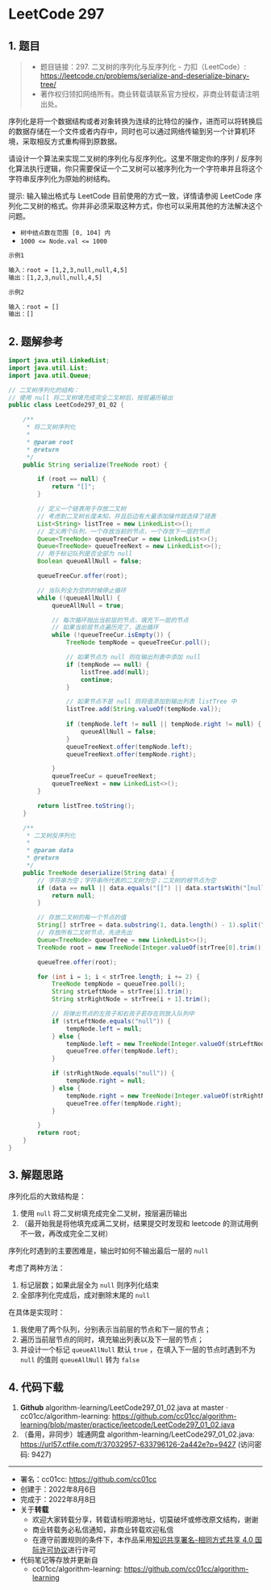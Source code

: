 # LeetCode 297

## 1. 题目

> - 题目链接：297. 二叉树的序列化与反序列化 - 力扣（LeetCode）: <https://leetcode.cn/problems/serialize-and-deserialize-binary-tree/>
> - 著作权归领扣网络所有。商业转载请联系官方授权，非商业转载请注明出处。

序列化是将一个数据结构或者对象转换为连续的比特位的操作，进而可以将转换后的数据存储在一个文件或者内存中，同时也可以通过网络传输到另一个计算机环境，采取相反方式重构得到原数据。

请设计一个算法来实现二叉树的序列化与反序列化。这里不限定你的序列 / 反序列化算法执行逻辑，你只需要保证一个二叉树可以被序列化为一个字符串并且将这个字符串反序列化为原始的树结构。

提示: 输入输出格式与 LeetCode 目前使用的方式一致，详情请参阅 LeetCode 序列化二叉树的格式。你并非必须采取这种方式，你也可以采用其他的方法解决这个问题。

- `树中结点数在范围 [0, 104] 内`
- `1000 <= Node.val <= 1000`

```txt
示例1

输入：root = [1,2,3,null,null,4,5]
输出：[1,2,3,null,null,4,5]

示例2

输入：root = []
输出：[]
```

## 2. 题解参考

```java
import java.util.LinkedList;
import java.util.List;
import java.util.Queue;

// 二叉树序列化的结构：
// 使用 null 将二叉树填充成完全二叉树后，按层遍历输出
public class LeetCode297_01_02 {

    /**
     * 将二叉树序列化
     *
     * @param root
     * @return
     */
    public String serialize(TreeNode root) {

        if (root == null) {
            return "[]";
        }

        // 定义一个链表用于存放二叉树
        // 考虑到二叉树长度未知，并且后边有大量添加操作就选择了链表
        List<String> listTree = new LinkedList<>();
        // 定义两个队列，一个存放当前的节点，一个存放下一层的节点
        Queue<TreeNode> queueTreeCur = new LinkedList<>();
        Queue<TreeNode> queueTreeNext = new LinkedList<>();
        // 用于标记队列是否全部为 null
        Boolean queueAllNull = false;

        queueTreeCur.offer(root);

        // 当队列全为空的时候停止循环
        while (!queueAllNull) {
            queueAllNull = true;

            // 每次循环抛出当前层的节点，填充下一层的节点
            // 如果当前层节点遍历完了，退出循环
            while (!queueTreeCur.isEmpty()) {
                TreeNode tempNode = queueTreeCur.poll();

                // 如果节点为 null 则在输出列表中添加 null
                if (tempNode == null) {
                    listTree.add(null);
                    continue;
                }

                // 如果节点不是 null 则将值添加到输出列表 listTree 中
                listTree.add(String.valueOf(tempNode.val));
                
                if (tempNode.left != null || tempNode.right != null) {
                    queueAllNull = false;
                }
                queueTreeNext.offer(tempNode.left);
                queueTreeNext.offer(tempNode.right);

            }
            queueTreeCur = queueTreeNext;
            queueTreeNext = new LinkedList<>();
        }

        return listTree.toString();
    }

    /**
     * 二叉树反序列化
     *
     * @param data
     * @return
     */
    public TreeNode deserialize(String data) {
        // 字符串为空；字符串所代表的二叉树为空；二叉树的根节点为空
        if (data == null || data.equals("[]") || data.startsWith("[null")) {
            return null;
        }

        // 存放二叉树的每一个节点的值
        String[] strTree = data.substring(1, data.length() - 1).split(",");
        // 存放所有二叉树节点，先进先出
        Queue<TreeNode> queueTree = new LinkedList<>();
        TreeNode root = new TreeNode(Integer.valueOf(strTree[0].trim()));

        queueTree.offer(root);

        for (int i = 1; i < strTree.length; i += 2) {
            TreeNode tempNode = queueTree.poll();
            String strLeftNode = strTree[i].trim();
            String strRightNode = strTree[i + 1].trim();

            // 将弹出节点的左孩子和右孩子若存在则放入队列中
            if (strLeftNode.equals("null")) {
                tempNode.left = null;
            } else {
                tempNode.left = new TreeNode(Integer.valueOf(strLeftNode));
                queueTree.offer(tempNode.left);
            }

            if (strRightNode.equals("null")) {
                tempNode.right = null;
            } else {
                tempNode.right = new TreeNode(Integer.valueOf(strRightNode));
                queueTree.offer(tempNode.right);
            }

        }
        return root;
    }
}
```

## 3. 解题思路

序列化后的大致结构是：

1. 使用 `null` 将二叉树填充成完全二叉树，按层遍历输出
2. （最开始我是将他填充成满二叉树，结果提交时发现和 leetcode 的测试用例不一致，再改成完全二叉树）

序列化时遇到的主要困难是，输出时如何不输出最后一层的 `null`

考虑了两种方法：

1. 标记层数；如果此层全为 `null` 则序列化结束
2. 全部序列化完成后，成对删除末尾的 `null`

在具体是实现时：

1. 我使用了两个队列，分别表示当前层的节点和下一层的节点；
2. 遍历当前层节点的同时，填充输出列表以及下一层的节点；
3. 并设计一个标记 `queueAllNull` 默认 `true` ，在填入下一层的节点时遇到不为 `null` 的值则 `queueAllNull` 转为 `false`

## 4. 代码下载

1. **Github** algorithm-learning/LeetCode297_01_02.java at master · cc01cc/algorithm-learning: <https://github.com/cc01cc/algorithm-learning/blob/master/practice/leetcode/LeetCode297_01_02.java>
2. （备用，非同步）城通网盘 algorithm-learning/LeetCode297_01_02.java: <https://url57.ctfile.com/f/37032957-633796126-2a442e?p=9427> (访问密码: 9427)

---

- 署名：cc01cc: <https://github.com/cc01cc>
- 创建于：2022年8月6日
- 完成于：2022年8月8日
- 关于**转载**
  - 欢迎大家转载分享，转载请标明源地址，切莫破坏或修改原文结构，谢谢
  - 商业转载务必私信通知，非商业转载欢迎私信
  - 在遵守前置规则的条件下，本作品采用[知识共享署名-相同方式共享 4.0 国际许可协议](https://creativecommons.org/licenses/by-sa/4.0/legalcode.zh-Hans)进行许可
- 代码笔记等存放并更新自
  - cc01cc/algorithm-learning: <https://github.com/cc01cc/algorithm-learning>
